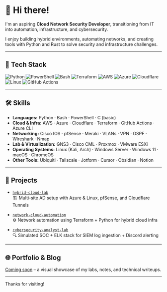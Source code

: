 # 👋 Hi there!

I'm an aspiring **Cloud Network Security Developer**, transitioning from IT into automation, infrastructure, and cybersecurity.

I enjoy building hybrid environments, automating networks, and creating tools with Python and Rust to solve security and infrastructure challenges.

---

## 🔧 Tech Stack

![Python](https://img.shields.io/badge/-Python-05122A?style=flat&logo=python)
![PowerShell](https://img.shields.io/badge/-PowerShell-05122A?style=flat&logo=powershell)
![Bash](https://img.shields.io/badge/-Bash-05122A?style=flat&logo=gnubash)
![Terraform](https://img.shields.io/badge/-Terraform-05122A?style=flat&logo=terraform)
![AWS](https://img.shields.io/badge/-AWS-05122A?style=flat&logo=amazonaws)
![Azure](https://img.shields.io/badge/-Azure-05122A?style=flat&logo=microsoftazure)
![Cloudflare](https://img.shields.io/badge/-Cloudflare-05122A?style=flat&logo=cloudflare)
![Linux](https://img.shields.io/badge/-Linux-05122A?style=flat&logo=linux)
![GitHub Actions](https://img.shields.io/badge/-GitHub%20Actions-05122A?style=flat&logo=githubactions)

---

## 🛠️ Skills

- **Languages:** Python · Bash · PowerShell · C (basic)
- **Cloud & Infra:** AWS · Azure · Cloudflare · Terraform · GitHub Actions · Azure CLI
- **Networking:** Cisco IOS · pfSense · Meraki · VLANs · VPN · OSPF · Wireshark · Nmap
- **Lab & Virtualization:** GNS3 · Cisco CML · Proxmox · VMware ESXi
- **Operating Systems:** Linux (Kali, Arch) · Windows Server · Windows 11 · macOS · ChromeOS
- **Other Tools:** Ubiquiti · Tailscale · Jotform · Cursor · Obsidian · Notion

---

## 📌 Projects

- [`hybrid-cloud-lab`](#)  
  🏗️ Multi-site AD setup with Azure & Linux, pfSense, and Cloudflare Tunnels

- [`network-cloud-automation`](#)  
  ⚙️ Network automation using Terraform + Python for hybrid cloud infra

- [`cybersecurity-analyst-lab`](#)  
  🔍 Simulated SOC + ELK stack for SIEM log ingestion + Discord alerting

---

## 🌐 Portfolio & Blog

[Coming soon](#) – a visual showcase of my labs, notes, and technical writeups.

---

Thanks for visiting!
